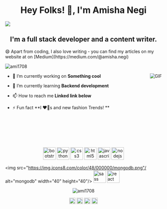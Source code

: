 <h1 align="center">Hey Folks! 👋, I'm Amisha Negi</h1>
<img src = "https://drive.google.com/file/d/1k4LQoIJYvrxUKrbY0mjLHRRot00wxUFd/view?usp=sharing">
<h2 align="center">I'm a full stack developer and a content writer.</h2>
😄 Apart from coding, I also love writing - you can find my articles on my website at on [Medium](https://medium.com/@amisha.negi)


<p align="left"> <img src="https://komarev.com/ghpvc/?username=ami1708" alt="ami1708" /> </p>
<img align="right" alt="GIF" src="https://media.giphy.com/media/QX15lZJbifeQPzcNDt/giphy.gif" />



<p align="left">

- 🔭 I’m currently working on **Something cool**

- 🌱 I’m currently learning **Backend development**

- 📫 How to reach me **Linked link below**

- ⚡ Fun fact **I ❤️🐶s and new fashion Trends! **
</p>

<br>
<br>
<br>
<br>
<br>
<p align="center"> <img src="https://devicons.github.io/devicon/devicon.git/icons/bootstrap/bootstrap-plain.svg" alt="bootstrap"  width="40" height="40"/>
 <img src= "https://www.flaticon.com/free-icon/python_919852?term=python&page=1&position=2" alt="python"  width="40" height="40"/>
  <img src="https://devicons.github.io/devicon/devicon.git/icons/css3/css3-original-wordmark.svg" alt="css3"  width="40" height="40"/> <img src="https://devicons.github.io/devicon/devicon.git/icons/html5/html5-original-wordmark.svg" alt="html5"  width="40" height="40"/>  <img src="https://devicons.github.io/devicon/devicon.git/icons/javascript/javascript-original.svg" alt="javascript"  width="40" height="40"/>
 <img src = "https://www.flaticon.com/free-icon/nodejs_919825" alt="nodejs"  width="40" height="40"/>
  
 
  <img src="https://img.icons8.com/color/48/000000/mongodb.png"/ alt="mongodb" width="40" height="40"/>
  <img src="https://devicons.github.io/devicon/devicon.git/icons/sass/sass-original.svg" alt="sass"  width="40" height="40"/>
<img src="https://devicons.github.io/devicon/devicon.git/icons/react/react-original-wordmark.svg" alt="react" width="40" height="40"/>


</p><p align="center"> <img src="https://github-readme-stats.vercel.app/api?username=ami1708&show_icons=true" alt="ami1708" /> </p>

<p align="center">
<a href="https://www.linkedin.com/in/amisha-negi-2bb972199/" target="blank"><img align="center" src="https://cdn.jsdelivr.net/npm/simple-icons@3.0.1/icons/linkedin.svg" alt="/amisha-negi-2bb972199/" height="20" width="20" /></a>
<a href="https://www.instagram.com/__amisha._negi/" target="blank"><img align="center" src="https://cdn.jsdelivr.net/npm/simple-icons@3.0.1/icons/instagram.svg" alt="amisha_negi" height="20" width="20" /></a>
  <a href="https://behance.net/amisha" target="blank"><img align="center" src="https://cdn.jsdelivr.net/npm/simple-icons@3.0.1/icons/behance.svg" alt="amisha_negi" height="20" width="20" /></a>
<a href="https://www.facebook.com/amisha.negi.5220/" target="blank"><img align="center" src="https://www.flaticon.com/free-icon/facebook_1384005?term=fb%20logo&page=1&position=2" alt="amisha_negi" height="20" width="20" /></a>
</p>

